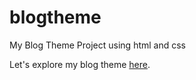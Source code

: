 # blogtheme
My Blog Theme Project using html and css

Let's explore my blog theme [here](https://dash.generalassemb.ly/projects/build-your-own-blog-theme).


 

